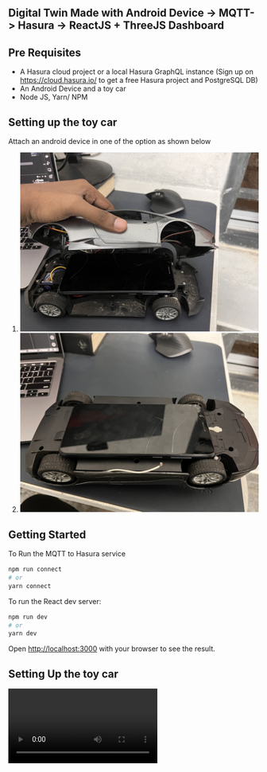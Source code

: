 ## Digital Twin Made with Android Device -> MQTT-> Hasura -> ReactJS + ThreeJS Dashboard


## Pre Requisites 

* A Hasura cloud project or a local Hasura GraphQL instance (Sign up on https://cloud.hasura.io/ to get a free Hasura project and PostgreSQL DB)
* An Android Device and a toy car
* Node JS, Yarn/ NPM

## Setting up the toy car 

Attach an android device in one of the option as shown below
1.  ![](./public/assets/CAR_SETUP_1.jpg)
2.  ![](./public/assets/CAR_SETUP_2.jpg)


## Getting Started

To Run the MQTT to Hasura service 
```bash
npm run connect
# or
yarn connect
```

To run the React dev server:

```bash
npm run dev
# or
yarn dev
```

Open [http://localhost:3000](http://localhost:3000) with your browser to see the result.

## Setting Up the toy car 

![](./public/assets/DEMO.mov)


